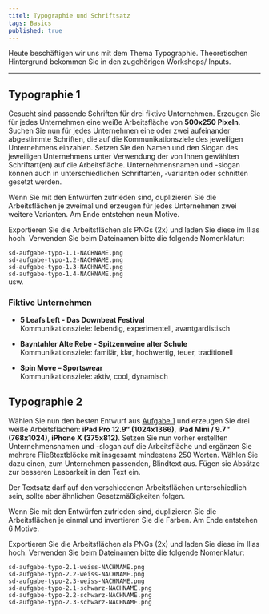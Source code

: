 ```yaml
---
titel: Typographie und Schriftsatz
tags: Basics
published: true
---
```


Heute beschäftigen wir uns mit dem Thema Typographie. Theoretischen Hintergrund bekommen Sie in den zugehörigen Workshops/ Inputs.

---

## Typographie 1

Gesucht sind passende Schriften für drei fiktive Unternehmen. Erzeugen Sie für jedes Unternehmen eine weiße Arbeitsfläche von **500x250 Pixeln**. Suchen Sie nun für jedes Unternehmen eine oder zwei aufeinander abgestimmte Schriften, die auf die Kommunikationsziele des jeweiligen Unternehmens einzahlen. Setzen Sie den Namen und den Slogan des jeweiligen Unternehmens unter Verwendung der von Ihnen gewählten Schriftart(en) auf die Arbeitsfläche. Unternehmensnamen und -slogan können auch in unterschiedlichen Schriftarten, -varianten oder schnitten gesetzt werden.

Wenn Sie mit den Entwürfen zufrieden sind, duplizieren Sie die Arbeitsflächen je zweimal und erzeugen für jedes Unternehmen zwei weitere Varianten. Am Ende entstehen neun Motive.

Exportieren Sie die Arbeitsflächen als PNGs (2x) und laden Sie diese im Ilias hoch. Verwenden Sie beim Dateinamen bitte die folgende Nomenklatur:

`sd-aufgabe-typo-1.1-NACHNAME.png` \
`sd-aufgabe-typo-1.2-NACHNAME.png` \
`sd-aufgabe-typo-1.3-NACHNAME.png` \
`sd-aufgabe-typo-1.4-NACHNAME.png` \
usw.

### Fiktive Unternehmen

-   **5 Leafs Left - Das Downbeat Festival** \
    Kommunikationsziele: lebendig, experimentell, avantgardistisch

-   **Bayntahler Alte Rebe - Spitzenweine alter Schule** \
    Kommunikationsziele: familär, klar, hochwertig, teuer, traditionell

-   **Spin Move – Sportswear** \
    Kommunikationsziele: aktiv, cool, dynamisch

<!-- 
-   **Ich und Dein Holz - Wood Manufacture** \
    Kommunikationsziele: Jung, Verbindlich, Bodenständig, Zeitgemäß

-   **Wilms Gartencenter - Plants and More** \
    Kommunikationsziele: Familär, Klar, Kalt

-   **Konditorei Süßholz - Seit 1865** \
    Kommunikationsziele: Traditionell, Warm, Einladend

-   **Personal Health Sciences - Research & Product Development** \
    Kommunikationsziele: Zeitgemäß, Elegant, Leicht

-   **Karl Holland & Söhne - Nachhaltige Textilwirtschaft** \
    Kommunikationsziele: Zeitgemäß, Bodenständig, Verbindlich, Klar

-   **Meine Welt - lokale Foto- und Druckprodukte** \
    Kommunikationsziele: Warm, Familär, Verbindlich, Traditionell -->

## Typographie 2

Wählen Sie nun den besten Entwurf aus [Aufgabe 1](#typgraphie-1) und erzeugen Sie drei weiße Arbeitsflächen: **iPad Pro 12.9“ (1024x1366)**, **iPad Mini / 9.7“ (768x1024)**, **iPhone X (375x812)**. Setzen Sie nun vorher erstellten Unternehmensnamen und -slogan auf die Arbeitsfläche und ergänzen Sie mehrere Fließtextblöcke mit insgesamt mindestens 250 Worten. Wählen Sie dazu einen, zum Unternehmen passenden, Blindtext aus. Fügen sie Absätze zur besseren Lesbarkeit in den Text ein.

Der Textsatz darf auf den verschiedenen Arbeitsflächen unterschiedlich sein, sollte aber ähnlichen Gesetzmäßigkeiten folgen.

Wenn Sie mit den Entwürfen zufrieden sind, duplizieren Sie die Arbeitsflächen je einmal und invertieren Sie die Farben. Am Ende entstehen 6 Motive.

Exportieren Sie die Arbeitsflächen als PNGs (2x) und laden Sie diese im Ilias hoch. Verwenden Sie beim Dateinamen bitte die folgende Nomenklatur:

`sd-aufgabe-typo-2.1-weiss-NACHNAME.png` \
`sd-aufgabe-typo-2.2-weiss-NACHNAME.png` \
`sd-aufgabe-typo-2.3-weiss-NACHNAME.png` \
`sd-aufgabe-typo-2.1-schwarz-NACHNAME.png` \
`sd-aufgabe-typo-2.2-schwarz-NACHNAME.png` \
`sd-aufgabe-typo-2.3-schwarz-NACHNAME.png`

<!--
## Typographie 3

Duplizieren Sie die weiße oder schwarze Arbeitsfläche des **iPad Mini 9.7“ (768x1024)** aus [Aufgabe 2](#typographie-2), suchen Sie sich ein Bild aus dem Web, dass zum Unternehmen passt und kombinieren Sie die Texte und das Bild auf der Arbeitsfläche

Der Textsatz darf auf den verschiedenen Arbeitsflächen unterschiedlich sein, sollte aber ähnlichen Gesetzmäßigkeiten folgen.

Exportieren Sie die Arbeitsfläche als PNGs (2x) und laden Sie diese im Ilias hoch. Verwenden Sie beim Dateinamen bitte die folgende Nomenklatur:

`sd-aufgabe-typo-3-NACHNAME.png`

## Typographie 4

Erzeugen Sie eine Arbeitsfläche von **500x250 Pixeln**. Setzen Sie nur den Unternehmensnamen aus der [ersten Aufgabe](#typographie-1) auf die Fläche. Falls erforderlich passen Sie die Größe an. Eventuell muss das Kerning optimiert werden.

Wählen Sie nun eine Farbe, die zum Unternehmen passt und füllen Sie den Hintergrund damit. Falls erforderlich invertieren Sie die Schriftfarbe.

Wenn Sie zufrieden sind, duplizieren Sie die Fläche vier mal und suchen vier weitere passende Farben für das Unternehmen heraus. Am Ende entstehen 5 Motive.

Exportieren Sie die Arbeitsflächen als PNGs (2x) und laden Sie diese im Ilias hoch. Verwenden Sie beim Dateinamen bitte die folgende Nomenklatur:

`sd-aufgabe-typo-4.1-NACHNAME.png` \
`sd-aufgabe-typo-4.2-NACHNAME.png` \
`sd-aufgabe-typo-4.3-NACHNAME.png` \
`sd-aufgabe-typo-4.4-NACHNAME.png` \
`sd-aufgabe-typo-4.5-NACHNAME.png`

## Typographie 5

Duplizieren Sie die weiße oder schwarze Arbeitsfläche des **iPad Pro 12.9“** [aus Aufgabe 2](#typographie-2). Ergänzen Sie den Entwurf um eine Marginalie mit 30 - 60 Worten. Erzeugen Sie insgesamt vier Varianten. Die Marginalie und der Unternehmensname dürfen farbig gesetzt werden.

Exportieren Sie die Arbeitsflächen als PNGs (2x) und laden Sie diese im Ilias hoch. Verwenden Sie beim Dateinamen bitte die folgende Nomenklatur:

`sd-aufgabe-typo-5.1-NACHNAME.png` \
`sd-aufgabe-typo-5.2-NACHNAME.png` \
`sd-aufgabe-typo-5.3-NACHNAME.png` \
`sd-aufgabe-typo-5.4-NACHNAME.png`

-->